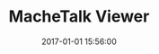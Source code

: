 ---
position: left
title: 'MacheTalk Viewer'
date: 2017-01-01 15:56:00
tags: iOS Android Angular PHP WebRTC Wowza Swift UIKit MVC
featured_image: '/img/posts/02_weathercast-1130x864-2x.png'
button_icon: 'github'
button_text: 'Visit Project'
project_description: 'A live viewing application that allows you to have a "two-handed" conversation like a video call ♪ Enjoy real-time communication!'
role_description: 'I participated in the development of the project with my first employer (FDCI). I worked as a front-end, back-end developer, and iOS developer from creating the API, creating the iOS app from scratch, adding new features, and fixing bugs.'
website_url: 'https://machetalk.jp/'
appstore_url: 'https://apps.apple.com/us/app/%E7%94%9F%E9%85%8D%E4%BF%A1%E3%82%A2%E3%83%97%E3%83%AA-%E3%83%9E%E3%82%B7%E3%82%A7%E3%83%88%E3%83%BC%E3%82%AF-%E3%82%89%E3%81%84%E3%81%B6%E9%85%8D%E4%BF%A1%E3%81%A7%E6%96%B0%E3%81%9F%E3%81%AA%E5%87%BA%E4%BC%9A%E3%81%84%E3%82%92/id1346942593'
---